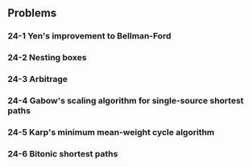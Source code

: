 ## Problems

### 24-1 Yen's improvement to Bellman-Ford

### 24-2 Nesting boxes

### 24-3 Arbitrage

### 24-4 Gabow's scaling algorithm for single-source shortest paths

### 24-5 Karp's minimum mean-weight cycle algorithm

### 24-6 Bitonic shortest paths
